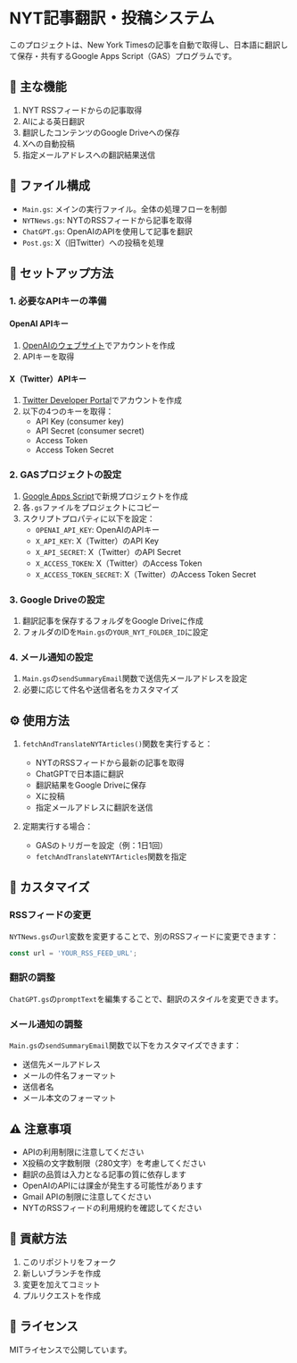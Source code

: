 # NYT記事翻訳・投稿システム

このプロジェクトは、New York Timesの記事を自動で取得し、日本語に翻訳して保存・共有するGoogle Apps Script（GAS）プログラムです。

## 🌟 主な機能

1. NYT RSSフィードからの記事取得
2. AIによる英日翻訳
3. 翻訳したコンテンツのGoogle Driveへの保存
4. Xへの自動投稿
5. 指定メールアドレスへの翻訳結果送信

## 📁 ファイル構成

- `Main.gs`: メインの実行ファイル。全体の処理フローを制御
- `NYTNews.gs`: NYTのRSSフィードから記事を取得
- `ChatGPT.gs`: OpenAIのAPIを使用して記事を翻訳
- `Post.gs`: X（旧Twitter）への投稿を処理

## 🚀 セットアップ方法

### 1. 必要なAPIキーの準備

#### OpenAI APIキー
1. [OpenAIのウェブサイト](https://platform.openai.com/)でアカウントを作成
2. APIキーを取得

#### X（Twitter）APIキー
1. [Twitter Developer Portal](https://developer.twitter.com/en/portal/dashboard)でアカウントを作成
2. 以下の4つのキーを取得：
   - API Key (consumer key)
   - API Secret (consumer secret)
   - Access Token
   - Access Token Secret

### 2. GASプロジェクトの設定

1. [Google Apps Script](https://script.google.com/)で新規プロジェクトを作成
2. 各`.gs`ファイルをプロジェクトにコピー
3. スクリプトプロパティに以下を設定：
   - `OPENAI_API_KEY`: OpenAIのAPIキー
   - `X_API_KEY`: X（Twitter）のAPI Key
   - `X_API_SECRET`: X（Twitter）のAPI Secret
   - `X_ACCESS_TOKEN`: X（Twitter）のAccess Token
   - `X_ACCESS_TOKEN_SECRET`: X（Twitter）のAccess Token Secret

### 3. Google Driveの設定

1. 翻訳記事を保存するフォルダをGoogle Driveに作成
2. フォルダのIDを`Main.gs`の`YOUR_NYT_FOLDER_ID`に設定

### 4. メール通知の設定

1. `Main.gs`の`sendSummaryEmail`関数で送信先メールアドレスを設定
2. 必要に応じて件名や送信者名をカスタマイズ

## ⚙️ 使用方法

1. `fetchAndTranslateNYTArticles()`関数を実行すると：
   - NYTのRSSフィードから最新の記事を取得
   - ChatGPTで日本語に翻訳
   - 翻訳結果をGoogle Driveに保存
   - Xに投稿
   - 指定メールアドレスに翻訳を送信

2. 定期実行する場合：
   - GASのトリガーを設定（例：1日1回）
   - `fetchAndTranslateNYTArticles`関数を指定

## 🔧 カスタマイズ

### RSSフィードの変更
`NYTNews.gs`の`url`変数を変更することで、別のRSSフィードに変更できます：
```javascript
const url = 'YOUR_RSS_FEED_URL';
```

### 翻訳の調整
`ChatGPT.gs`の`promptText`を編集することで、翻訳のスタイルを変更できます。

### メール通知の調整
`Main.gs`の`sendSummaryEmail`関数で以下をカスタマイズできます：
- 送信先メールアドレス
- メールの件名フォーマット
- 送信者名
- メール本文のフォーマット

## ⚠️ 注意事項

- APIの利用制限に注意してください
- X投稿の文字数制限（280文字）を考慮してください
- 翻訳の品質は入力となる記事の質に依存します
- OpenAIのAPIには課金が発生する可能性があります
- Gmail APIの制限に注意してください
- NYTのRSSフィードの利用規約を確認してください

## 🤝 貢献方法

1. このリポジトリをフォーク
2. 新しいブランチを作成
3. 変更を加えてコミット
4. プルリクエストを作成

## 📝 ライセンス

MITライセンスで公開しています。